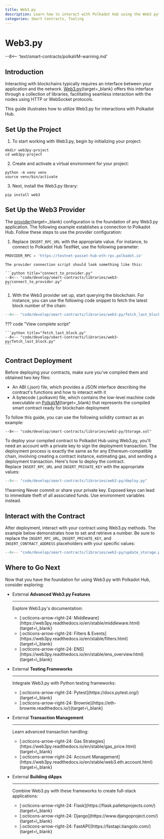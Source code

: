 ```yaml
---
title: Web3.py
description: Learn how to interact with Polkadot Hub using the Web3 python library, deploying Solidity contracts, and interacting with deployed smart contracts.
categories: Smart Contracts, Tooling
---
```


# Web3.py

--8<-- 'text/smart-contracts/polkaVM-warning.md'

## Introduction

Interacting with blockchains typically requires an interface between your application and the network. [Web3.py](https://web3py.readthedocs.io/en/stable/index.html){target=\_blank} offers this interface through a collection of libraries, facilitating seamless interaction with the nodes using HTTP or WebSocket protocols. 

This guide illustrates how to utilize Web3.py for interactions with Polkadot Hub.

## Set Up the Project

1. To start working with Web3.py, begin by initializing your project:
```
mkdir web3py-project
cd web3py-project
```

2. Create and activate a virtual environment for your project:
```
python -m venv venv
source venv/bin/activate
```

3. Next, install the Web3.py library:
```
pip install web3
```

## Set Up the Web3 Provider

The [provider](https://web3py.readthedocs.io/en/stable/providers.html){target=\_blank} configuration is the foundation of any Web3.py application. The following example establishes a connection to Polkadot Hub. Follow these steps to use the provider configuration:

1. Replace `INSERT_RPC_URL` with the appropriate value. For instance, to connect to Polkadot Hub TestNet, use the following parameter:
```python
PROVIDER_RPC = 'https://testnet-passet-hub-eth-rpc.polkadot.io'
```

    The provider connection script should look something like this:

    ```python title="connect_to_provider.py"
    --8<-- "code/develop/smart-contracts/libraries/web3-py/connect_to_provider.py"
    ```

1. With the Web3 provider set up, start querying the blockchain. For instance, you can use the following code snippet to fetch the latest block number of the chain:
```python title="fetch_last_block.py"
--8<-- "code/develop/smart-contracts/libraries/web3-py/fetch_last_block.py:9:18"
```

??? code "View complete script"

    ```python title="fetch_last_block.py"
    --8<-- "code/develop/smart-contracts/libraries/web3-py/fetch_last_block.py"
    ```

## Contract Deployment

Before deploying your contracts, make sure you've compiled them and obtained two key files:

- An ABI (.json) file, which provides a JSON interface describing the contract's functions and how to interact with it
- A bytecode (.polkavm) file, which contains the low-level machine code executable on [PolkaVM](/polkadot-protocol/smart-contract-basics/polkavm-design#polkavm){target=\_blank} that represents the compiled smart contract ready for blockchain deployment

To follow this guide, you can use the following solidity contract as an example:

```solidity title="Storage.sol"
--8<-- "code/develop/smart-contracts/libraries/web3-py/Storage.sol"
```

To deploy your compiled contract to Polkadot Hub using Web3.py, you'll need an account with a private key to sign the deployment transaction. The deployment process is exactly the same as for any Ethereum-compatible chain, involving creating a contract instance, estimating gas, and sending a deployment transaction. Here's how to deploy the contract. Replace `INSERT_RPC_URL` and `INSERT_PRIVATE_KEY` with the appropriate values:

```python title="deploy.py"
--8<-- "code/develop/smart-contracts/libraries/web3-py/deploy.py"
```

!!!warning
    Never commit or share your private key. Exposed keys can lead to immediate theft of all associated funds. Use environment variables instead.

## Interact with the Contract

After deployment, interact with your contract using Web3.py methods. The example below demonstrates how to set and retrieve a number. Be sure to replace the `INSERT_RPC_URL`, `INSERT_PRIVATE_KEY`, and `INSERT_CONTRACT_ADDRESS` placeholders with your specific values:

```python title="update_storage.py"
--8<-- "code/develop/smart-contracts/libraries/web3-py/update_storage.py"
```

## Where to Go Next

Now that you have the foundation for using Web3.py with Polkadot Hub, consider exploring:

<div class="grid cards" markdown>

-   <span class="badge external">External</span> __Advanced Web3.py Features__
  
    ---
    Explore Web3.py's documentation:
    <ul class="card-list">
    <li>[:octicons-arrow-right-24: Middleware](https://web3py.readthedocs.io/en/stable/middleware.html){target=\_blank}</li>
    <li>[:octicons-arrow-right-24: Filters & Events](https://web3py.readthedocs.io/en/stable/filters.html){target=\_blank}</li>
    <li>[:octicons-arrow-right-24: ENS](https://web3py.readthedocs.io/en/stable/ens_overview.html){target=\_blank}</li>
    </ul>

-   <span class="badge external">External</span> __Testing Frameworks__

    ---
    Integrate Web3.py with Python testing frameworks:

    <ul class="card-list">
    <li>[:octicons-arrow-right-24: Pytest](https://docs.pytest.org/){target=\_blank}</li>
    <li>[:octicons-arrow-right-24: Brownie](https://eth-brownie.readthedocs.io/){target=\_blank}</li>
    </ul>

-   <span class="badge external">External</span> __Transaction Management__

    ---
    Learn advanced transaction handling:

    <ul class="card-list">
    <li>[:octicons-arrow-right-24: Gas Strategies](https://web3py.readthedocs.io/en/stable/gas_price.html){target=\_blank}</li>
    <li>[:octicons-arrow-right-24: Account Management](https://web3py.readthedocs.io/en/stable/web3.eth.account.html){target=\_blank}</li>
    </ul>

-   <span class="badge external">External</span> __Building dApps__

    ---
    Combine Web3.py with these frameworks to create full-stack applications:

    <ul class="card-list">
    <li>[:octicons-arrow-right-24: Flask](https://flask.palletsprojects.com/){target=\_blank}</li>
    <li>[:octicons-arrow-right-24: Django](https://www.djangoproject.com/){target=\_blank}</li>
    <li>[:octicons-arrow-right-24: FastAPI](https://fastapi.tiangolo.com/){target=\_blank}</li>
    </ul>

</div>
